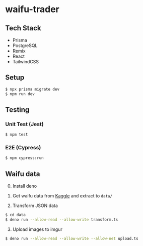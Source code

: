 # waifu-trader

## Tech Stack

- Prisma
- PostgreSQL
- Remix
- React
- TailwindCSS

## Setup

```bash
$ npx prisma migrate dev
$ npm run dev
```

## Testing

### Unit Test (Jest)

```bash
$ npm test
```

### E2E (Cypress)

```bash
$ npm cypress:run
```

## Waifu data

0. Install deno

1. Get waifu data from [Kaggle](https://www.kaggle.com/corollari/waifus) and extract to `data/`

2. Transform JSON data

```bash
$ cd data
$ deno run --allow-read --allow-write transform.ts
```

3. Upload images to imgur

```bash
$ deno run --allow-read --allow-write --allow-net upload.ts
```
